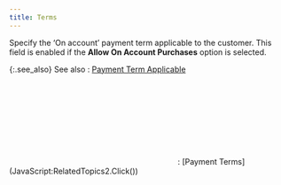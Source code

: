 ```yaml
---
title: Terms
---
```



Specify the ‘On account’  payment term applicable to the customer. This field is enabled if the  **Allow On Account Purchases** option  is selected.


{:.see_also}
See also
: [Payment  Term Applicable](JavaScript:RelatedTopics1.Click())<!--Metadata type="DesignerControl" startspan
<object CLASSID="clsid:ADB880A6-D8FF-11CF-9377-00AA003B7A11"
	ID=RelatedTopics1
	TYPE="application/x-oleobject">
</object>-->

<object classid="clsid:ADB880A6-D8FF-11CF-9377-00AA003B7A11" id="RelatedTopics1" type="application/x-oleobject"> 
 <param name="Command" value="Related Topics">
<param name="Window" value="second">
<param name="Item1" value="Payment Term Applicable;{{site.mc_chm}}/customer-details/payment-information/payment_term_applicable.html">
</object><!--Metadata type="DesignerControl" endspan-->
: [Payment  Terms](JavaScript:RelatedTopics2.Click())<!--Metadata type="DesignerControl" startspan
<object CLASSID="clsid:ADB880A6-D8FF-11CF-9377-00AA003B7A11"
	ID=RelatedTopics2
	TYPE="application/x-oleobject">
</object>-->

<object classid="clsid:ADB880A6-D8FF-11CF-9377-00AA003B7A11" id="RelatedTopics2" type="application/x-oleobject"> 
 <param name="Command" value="Related Topics">
<param name="Window" value="second">
<param name="Item1" value="Payment Terms;{{site.sc_chm}}/options/payment-information/payment-terms/payment_terms.html">
</object><!--Metadata type="DesignerControl" endspan-->
